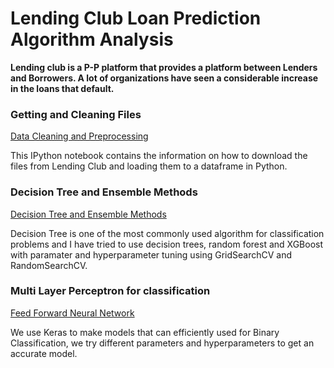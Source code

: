 # Lending Club Loan Prediction Algorithm Analysis

**Lending club is a P-P platform that provides a platform between Lenders and Borrowers. A lot of organizations have seen a considerable increase in the loans that default.**

### Getting and Cleaning Files 
[Data Cleaning and Preprocessing](https://github.com/ishachawla/Big-Data-Systems-and-Intelligence-Analytics/blob/master/Lending%20Club/Data%20Cleaning-%20Lending%20Club%20-Python%202.7.ipynb)

This IPython notebook contains the information on how to download the files from Lending Club and loading them to a dataframe in Python.

### Decision Tree and Ensemble Methods
[Decision Tree and Ensemble Methods](https://github.com/ishachawla/Big-Data-Systems-and-Intelligence-Analytics/blob/master/Lending%20Club/Lending%20Club-%20Decision%20Tree-%20Ensemble%20Methods.ipynb)

Decision Tree is one of the most commonly used algorithm for classification problems and I have tried to use decision trees, random forest and XGBoost with paramater and hyperparameter tuning using GridSearchCV and RandomSearchCV.

### Multi Layer Perceptron for classification
[Feed Forward Neural Network](https://github.com/ishachawla/Big-Data-Systems-and-Intelligence-Analytics/blob/master/Lending%20Club/MLP%20-%20Lending%20Club.ipynb)

We use Keras to make models that can efficiently used for Binary Classification, we try different parameters and hyperparameters to get an accurate model.
